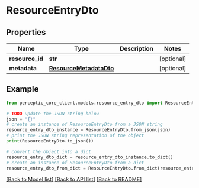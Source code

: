 # ResourceEntryDto


## Properties

Name | Type | Description | Notes
------------ | ------------- | ------------- | -------------
**resource_id** | **str** |  | [optional] 
**metadata** | [**ResourceMetadataDto**](ResourceMetadataDto.md) |  | [optional] 

## Example

```python
from perceptic_core_client.models.resource_entry_dto import ResourceEntryDto

# TODO update the JSON string below
json = "{}"
# create an instance of ResourceEntryDto from a JSON string
resource_entry_dto_instance = ResourceEntryDto.from_json(json)
# print the JSON string representation of the object
print(ResourceEntryDto.to_json())

# convert the object into a dict
resource_entry_dto_dict = resource_entry_dto_instance.to_dict()
# create an instance of ResourceEntryDto from a dict
resource_entry_dto_from_dict = ResourceEntryDto.from_dict(resource_entry_dto_dict)
```
[[Back to Model list]](../README.md#documentation-for-models) [[Back to API list]](../README.md#documentation-for-api-endpoints) [[Back to README]](../README.md)


